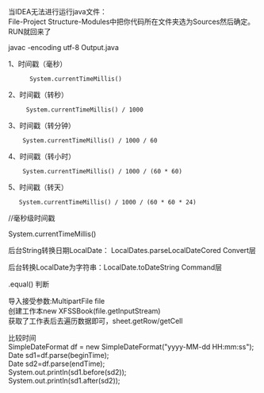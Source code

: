 当IDEA无法进行运行java文件：  
File-Project Structure-Modules中把你代码所在文件夹选为Sources然后确定。  
RUN就回来了  


javac -encoding utf-8 Output.java

1、时间戳（毫秒）

          System.currentTimeMillis()

2、时间戳（转秒）

         System.currentTimeMillis() / 1000

3、时间戳（转分钟）

        System.currentTimeMillis() / 1000 / 60

4、时间戳（转小时）

        System.currentTimeMillis() / 1000 / (60 * 60)

5、时间戳（转天）

       System.currentTimeMillis() / 1000 / (60 * 60 * 24)

//毫秒级时间戳

System.currentTimeMillis()


后台String转换日期LocalDate： LocalDates.parseLocalDateCored  Convert层

后台转换LocalDate为字符串：LocalDate.toDateString  Command层
 
.equal()  判断


导入接受参数:MultipartFile file  
创建工作本new XFSSBook(file.getInputStream)   
获取了工作表后去遍历数据即可，sheet.getRow/getCell  

比较时间  
SimpleDateFormat df = new SimpleDateFormat("yyyy-MM-dd HH:mm:ss");  
Date sd1=df.parse(beginTime);  
Date sd2=df.parse(endTime);  
System.out.println(sd1.before(sd2));  
System.out.println(sd1.after(sd2));  
